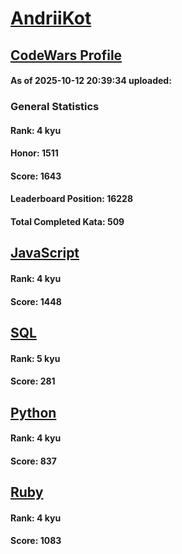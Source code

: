 # [AndriiKot](https://www.codewars.com/users/AndriiKot)

## [CodeWars Profile](https://www.codewars.com/users/AndriiKot)

#### As of 2025-10-12 20:39:34 uploaded:

### General Statistics

#### Rank: 4 kyu

#### Honor: 1511

#### Score: 1643

#### Leaderboard Position: 16228

#### Total Completed Kata: 509



## [JavaScript](https://github.com/AndriiKot/JavaScript__CodeWars)

#### Rank: 4 kyu

#### Score: 1448


## [SQL](https://github.com/AndriiKot/SQL__CodeWars)

#### Rank: 5 kyu

#### Score: 281


## [Python](https://github.com/AndriiKot/Python__CodeWars)

#### Rank: 4 kyu

#### Score: 837


## [Ruby](https://github.com/AndriiKot/Ruby__CodeWars)

#### Rank: 4 kyu

#### Score: 1083

